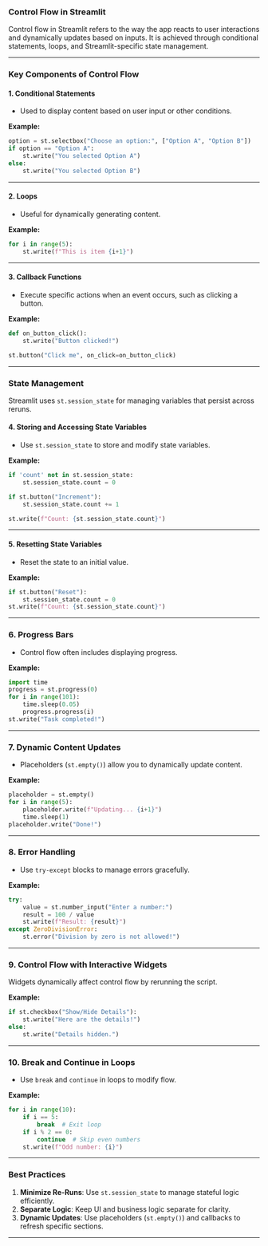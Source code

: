 ### **Control Flow in Streamlit**

Control flow in Streamlit refers to the way the app reacts to user interactions and dynamically updates based on inputs. It is achieved through conditional statements, loops, and Streamlit-specific state management.

---

### **Key Components of Control Flow**

#### **1. Conditional Statements**
- Used to display content based on user input or other conditions.

**Example:**
```python
option = st.selectbox("Choose an option:", ["Option A", "Option B"])
if option == "Option A":
    st.write("You selected Option A")
else:
    st.write("You selected Option B")
```

---

#### **2. Loops**
- Useful for dynamically generating content.

**Example:**
```python
for i in range(5):
    st.write(f"This is item {i+1}")
```

---

#### **3. Callback Functions**
- Execute specific actions when an event occurs, such as clicking a button.

**Example:**
```python
def on_button_click():
    st.write("Button clicked!")

st.button("Click me", on_click=on_button_click)
```

---

### **State Management**

Streamlit uses `st.session_state` for managing variables that persist across reruns.

#### **4. Storing and Accessing State Variables**
- Use `st.session_state` to store and modify state variables.

**Example:**
```python
if 'count' not in st.session_state:
    st.session_state.count = 0

if st.button("Increment"):
    st.session_state.count += 1

st.write(f"Count: {st.session_state.count}")
```

---

#### **5. Resetting State Variables**
- Reset the state to an initial value.

**Example:**
```python
if st.button("Reset"):
    st.session_state.count = 0
st.write(f"Count: {st.session_state.count}")
```

---

### **6. Progress Bars**
- Control flow often includes displaying progress.

**Example:**
```python
import time
progress = st.progress(0)
for i in range(101):
    time.sleep(0.05)
    progress.progress(i)
st.write("Task completed!")
```

---

### **7. Dynamic Content Updates**
- Placeholders (`st.empty()`) allow you to dynamically update content.

**Example:**
```python
placeholder = st.empty()
for i in range(5):
    placeholder.write(f"Updating... {i+1}")
    time.sleep(1)
placeholder.write("Done!")
```

---

### **8. Error Handling**
- Use `try-except` blocks to manage errors gracefully.

**Example:**
```python
try:
    value = st.number_input("Enter a number:")
    result = 100 / value
    st.write(f"Result: {result}")
except ZeroDivisionError:
    st.error("Division by zero is not allowed!")
```

---

### **9. Control Flow with Interactive Widgets**
Widgets dynamically affect control flow by rerunning the script.

**Example:**
```python
if st.checkbox("Show/Hide Details"):
    st.write("Here are the details!")
else:
    st.write("Details hidden.")
```

---

### **10. Break and Continue in Loops**
- Use `break` and `continue` in loops to modify flow.

**Example:**
```python
for i in range(10):
    if i == 5:
        break  # Exit loop
    if i % 2 == 0:
        continue  # Skip even numbers
    st.write(f"Odd number: {i}")
```

---

### Best Practices
1. **Minimize Re-Runs**: Use `st.session_state` to manage stateful logic efficiently.
2. **Separate Logic**: Keep UI and business logic separate for clarity.
3. **Dynamic Updates**: Use placeholders (`st.empty()`) and callbacks to refresh specific sections.

---
